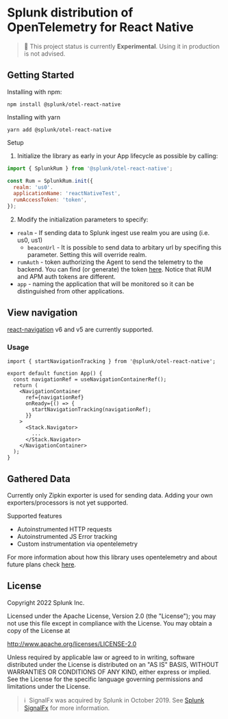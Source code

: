 # Splunk distribution of OpenTelemetry for React Native

> :construction: This project status is currently **Experimental**. Using it in production is not advised.

## Getting Started

Installing with npm:
```
npm install @splunk/otel-react-native
```
Installing with yarn
```
yarn add @splunk/otel-react-native
```

Setup
1. Initialize the library as early in your App lifecycle as possible by calling:

```js
import { SplunkRum } from '@splunk/otel-react-native';

const Rum = SplunkRum.init({
  realm: 'us0'.
  applicationName: 'reactNativeTest',
  rumAccessToken: 'token',
});

```

2. Modify the initialization parameters to specify:

- `realm` - If sending data to Splunk ingest use realm you are using (i.e. us0, us1)
  - `beaconUrl` - It is possible to send data to arbitary url by specifing this parameter. Setting this will override realm.
- `rumAuth` - token authorizing the Agent to send the telemetry to the backend. You can find (or generate) the token [here](https://app.signalfx.com/o11y/#/organization/current?selectedKeyValue=sf_section:accesstokens). Notice that RUM and APM auth tokens are different.
- `app` - naming the application that will be monitored so it can be distinguished from other applications.

## View navigation
[react-navigation](https://github.com/react-navigation/react-navigation) v6 and v5 are currently supported.

### Usage
```
import { startNavigationTracking } from '@splunk/otel-react-native';

export default function App() {
  const navigationRef = useNavigationContainerRef();
  return (
    <NavigationContainer
      ref={navigationRef}
      onReady={() => {
        startNavigationTracking(navigationRef);
      }}
    >
      <Stack.Navigator>
        ...
      </Stack.Navigator>
    </NavigationContainer>
  );
}
```

## Gathered Data

Currently only Zipkin exporter is used for sending data. Adding your own exporters/processors is not yet supported. 

Supported features
- Autoinstrumented HTTP requests
- Autoinstrumented JS Error tracking
- Custom instrumentation via opentelemetry

For more information about how this library uses opentelemetry and about future plans check [here](CONTRIBUTING.md#Opentelemetry).

## License
Copyright 2022 Splunk Inc.

Licensed under the Apache License, Version 2.0 (the "License");
you may not use this file except in compliance with the License.
You may obtain a copy of the License at

http://www.apache.org/licenses/LICENSE-2.0

Unless required by applicable law or agreed to in writing,
software distributed under the License is distributed on an "AS IS" BASIS,
WITHOUT WARRANTIES OR CONDITIONS OF ANY KIND, either express or implied.
See the License for the specific language governing permissions and limitations under the License.

>ℹ️&nbsp;&nbsp;SignalFx was acquired by Splunk in October 2019. See [Splunk SignalFx](https://www.splunk.com/en_us/investor-relations/acquisitions/signalfx.html) for more information.
